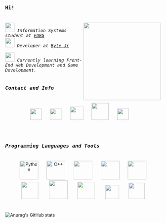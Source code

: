 <h3 >
  <samp>Hi!</samp>
</h3>

# 

<img src="https://user-images.githubusercontent.com/86380516/138404848-63f316ee-4d39-48ac-859b-1d337f8c07ac.gif" width="250" align="right">

<samp><i>
 <img src="https://media0.giphy.com/media/cLN4oXeiNWhNEKcA6E/giphy.gif?cid=790b7611aaf0683090b9382caf94674ee5cfd471a3eb9395&rid=giphy.gif&ct=s" width="30"> Information Systems student at <a href="https://www.furg.br/"> FURG </a> <br>
  <img src="https://media4.giphy.com/media/Me7PBESMDoWyzSN9M9/giphy.gif?cid=790b7611240ca99c1c824f1867dd1e33928897012f2af804&rid=giphy.gif&ct=s" width="30"> Developer at <a href="bytejr.com.br/"> Byte Jr </a> <br></i></samp>
  
  <samp><i> <img src="https://media0.giphy.com/media/XSmHWLpvdycR6xukzC/giphy.gif?cid=790b76112bd0dea8d1d1027ed8c902bc4ea2cfa1ff390eed&rid=giphy.gif&ct=s" width="30"> Currently learning Front-End Web Development and Game Development.</i></samp>
 <br><br>
 
 <h3><samp><i>Contact and Info</i></samp></h3> 
 
 #
 
<p align="center">
  <a href="https://www.linkedin.com/in/andressa-constantino/"><img src="https://img.icons8.com/officel/50/000000/linkedin.png" width="37"/></a>
  &#8287;&#8287;&#8287;&#8287;&#8287;
   <a href="https://www.instagram.com/andressa_c0nst4nt1n0/"><img src="https://img.icons8.com/ultraviolet/40/000000/instagram.png" width="37"/></a>
  &#8287;&#8287;&#8287;&#8287;&#8287;
  <a href='mailto:andressaconstantinooficiall@gmail.com'><img src="https://img.icons8.com/external-flatarticons-blue-flatarticons/65/000000/external-email-contact-us-flatarticons-blue-flatarticons-8.png" width="43"/></a>
  &#8287;&#8287;&#8287;&#8287;&#8287;
  <a href="https://www.beecrowd.com.br/judge/pt/profile/559245"><img src="https://user-images.githubusercontent.com/86380516/138641219-778e22e3-03b7-42bb-a28f-86e0cf3320ac.png" width="55"/></a>
  &#8287;&#8287;&#8287;&#8287;&#8287;
  <a href="https://neps.academy/br/user/15912"><img src="https://user-images.githubusercontent.com/86380516/138533278-3ddd9f9f-371d-48c2-a3d6-c897433bd3ed.png" width="37"/></a>
  &#8287;&#8287;&#8287;&#8287;&#8287;
  
</p>

 <br><br>
 
 <h3><samp><i>Programming Languages and Tools</i></samp></h3> 
 
#


<p align="center">
&#8287;&#8287;&#8287;&#8287;&#8287; <img src="https://img.icons8.com/ultraviolet/80/000000/py.png" width="60" alt="Python"/> &#8287;&#8287;&#8287;&#8287;&#8287; <img src="https://img.icons8.com/ultraviolet/80/000000/c-plus-plus.png" width="60" alt="C++"/> &#8287;&#8287;&#8287;&#8287;&#8287; <img src="https://img.icons8.com/ultraviolet/80/000000/html--v1.png" width="60"/> &#8287;&#8287;&#8287;&#8287;&#8287; <img src="https://img.icons8.com/ultraviolet/80/000000/css.png" width="60"/>  &#8287;&#8287;&#8287;&#8287;&#8287; <img src="https://img.icons8.com/ultraviolet/80/000000/js.png" width="60"/> &#8287;&#8287;&#8287;&#8287;&#8287; 
<br><img src="https://cdn.icon-icons.com/icons2/2107/PNG/512/folder_type_vscode_opened_icon_129795.png" width="55"/> &#8287;&#8287;&#8287;&#8287;&#8287;&#8287;&#8287;  <img src="https://img.icons8.com/ultraviolet/80/000000/cs.png" width="60"/> &#8287;&#8287;&#8287;&#8287;&#8287;&#8287; <a href="https://unity.com"><img src="https://cdn.icon-icons.com/icons2/1495/PNG/512/unityeditoricon_103179.png" width="55"/></a> &#8287;&#8287;&#8287;&#8287;&#8287;&#8287;&#8287; <img src="https://img.icons8.com/external-tal-revivo-shadow-tal-revivo/96/000000/external-jquery-is-a-javascript-library-designed-to-simplify-html-logo-shadow-tal-revivo.png" width="45"/>  &#8287;&#8287;&#8287;&#8287;&#8287;&#8287; <a href="https://www.jetbrains.com/pt-br/webstorm/"><img src="https://cdn.icon-icons.com/icons2/2415/PNG/512/webstorm_plain_logo_icon_146294.png" width="52"/></a>
</p>

#

<p align="center"> 
  
  ![Anurag's GitHub stats](https://github-readme-stats.vercel.app/api?username=Andressalconstantino&show_icons=true&theme=tokyonight) 
</p>


<!--
**Andressalconstantino/andressalconstantino** is a ✨ _special_ ✨ repository because its `README.md` (this file) appears on your GitHub profile.

Here are some ideas to get you started:

- 🔭 I’m currently working on ...
- 🌱 I’m currently learning ...
- 👯 I’m looking to collaborate on ...
- 🤔 I’m looking for help with ...
- 💬 Ask me about ...
- 📫 How to reach me: ...
- 😄 Pronouns: ...
- ⚡ Fun fact: ...
-->
